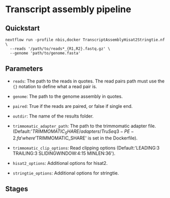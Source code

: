 # Transcript assembly pipeline

## Quickstart

```
nextflow run -profile nbis,docker TranscriptAssemblyHisat2Stringtie.nf \
  --reads '/path/to/reads*_{R1,R2}.fastq.gz' \
  --genome 'path/to/genome.fasta'
```

## Parameters

* `reads`: The path to the reads in quotes. The read pairs path must use the `{}` notation to define what a read pair is.
* `genome`: The path to the genome assembly in quotes.
* `paired`: True if the reads are paired, or false if single end.
* `outdir`: The name of the results folder.

* `trimmomatic_adapter_path`: The path to the trimmomatic adapter file. (Default:'$TRIMMOMATIC_SHARE/adapters/TruSeq3-PE-2.fa' 
where '$TRIMMOMATIC_SHARE' is set in the Dockerfile).
* `trimmomatic_clip_options`: Read clipping options (Default:'LEADING:3 TRAILING:3 SLIDINGWINDOW:4:15 MINLEN:36').

* `hisat2_options`: Additional options for hisat2.

* `stringtie_options`: Additional options for stringtie.

## Stages


